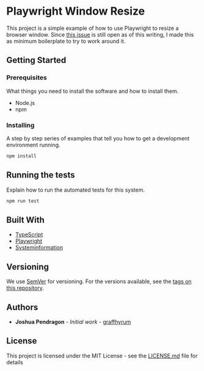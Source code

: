 
# Playwright Window Resize

This project is a simple example of how to use Playwright to resize a browser window. Since [this issue](https://github.com/microsoft/playwright/issues/4046) is still open as of this writing, I made this as minimum boilerplate to try to work around it.

## Getting Started

### Prerequisites

What things you need to install the software and how to install them.

- Node.js
- npm

### Installing

A step by step series of examples that tell you how to get a development environment running.

```bash
npm install
```

## Running the tests

Explain how to run the automated tests for this system.

```bash
npm run test
```

## Built With

- [TypeScript](https://www.typescriptlang.org/)
- [Playwright](https://playwright.dev/)
- [Systeminformation](https://www.npmjs.com/package/systeminformation)


## Versioning

We use [SemVer](http://semver.org/) for versioning. For the versions available, see the [tags on this repository](https://github.com/your/project/tags).

## Authors

- **Joshua Pendragon** - *Initial work* - [graffhyrum](https://github.com/graffhyrum)


## License

This project is licensed under the MIT License - see the [LICENSE.md](LICENSE.md) file for details
